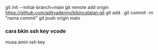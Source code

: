 

git init --initial-branch=main
git remote add origin https://github.com/adityadenny/bikincatatan.git
git add .
git commit -m "nama commit"
git push origin main

### cara bkin ssh key vcode
musa amin ssh key
